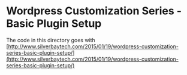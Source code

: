 # Wordpress Customization Series - Basic Plugin Setup

The code in this directory goes with [http://www.silverbaytech.com/2015/01/19/wordpress-customization-series-basic-plugin-setup/](http://www.silverbaytech.com/2015/01/19/wordpress-customization-series-basic-plugin-setup/)

